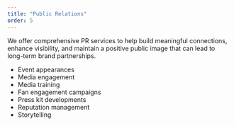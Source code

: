 ```yaml
---
title: "Public Relations"
order: 5
---
```


We offer comprehensive PR services to help build meaningful connections, enhance visibility, and maintain a positive public image that can lead to long-term brand partnerships.

- Event appearances
- Media engagement
- Media training
- Fan engagement campaigns
- Press kit developments
- Reputation management
- Storytelling
